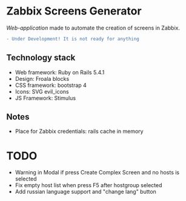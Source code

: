 # Zabbix Screens Generator
_Web-application_ made to automate the creation of screens in Zabbix.

```diff
- Under Development! It is not ready for anything
```

## Technology stack
* Web framework: Ruby on Rails 5.4.1
* Design: Froala blocks
* CSS framework: bootstrap 4
* Icons: SVG evil_icons
* JS Framework: Stimulus

## Notes
* Place for Zabbix credentials: rails cache in memory

# TODO
* Warning in Modal if press Create Complex Screen and no hosts is selected
* Fix empty host list when press F5 after hostgroup selected
* Add russian language support and "change lang" button
  